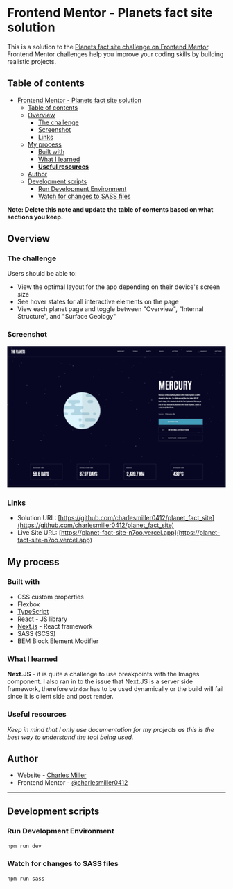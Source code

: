 # Frontend Mentor - Planets fact site solution

This is a solution to the [Planets fact site challenge on Frontend Mentor](https://www.frontendmentor.io/challenges/planets-fact-site-gazqN8w_f). Frontend Mentor challenges help you improve your coding skills by building realistic projects.

## Table of contents

- [Frontend Mentor - Planets fact site solution](#frontend-mentor---planets-fact-site-solution)
  - [Table of contents](#table-of-contents)
  - [Overview](#overview)
    - [The challenge](#the-challenge)
    - [Screenshot](#screenshot)
    - [Links](#links)
  - [My process](#my-process)
    - [Built with](#built-with)
    - [What I learned](#what-i-learned)
    - [**Useful resources**](#useful-resources)
  - [Author](#author)
  - [Development scripts](#development-scripts)
    - [Run Development Environment](#run-development-environment)
    - [Watch for changes to SASS files](#watch-for-changes-to-sass-files)

**Note: Delete this note and update the table of contents based on what sections you keep.**

## Overview

### The challenge

Users should be able to:

-   View the optimal layout for the app depending on their device's screen size
-   See hover states for all interactive elements on the page
-   View each planet page and toggle between "Overview", "Internal Structure", and "Surface Geology"

### Screenshot

![](./Project%20Display%20Images/planetDesktopScreenshot.png)

### Links

-   Solution URL: [https://github.com/charlesmiller0412/planet_fact_site](https://github.com/charlesmiller0412/planet_fact_site)
-   Live Site URL: [https://planet-fact-site-n7oo.vercel.app](https://planet-fact-site-n7oo.vercel.app)

## My process

### Built with

-   CSS custom properties
-   Flexbox
-   [TypeScript](https://www.typescriptlang.org/)
-   [React](https://reactjs.org/) - JS library
-   [Next.js](https://nextjs.org/) - React framework
-   SASS (SCSS)
-   BEM Block Element Modifier

### What I learned

**Next.JS** - it is quite a challenge to use breakpoints with the Images component. I also ran in to the issue that Next.JS is a server side framework, therefore `window` has to be used dynamically or the build will fail since it is client side and post render.

### **Useful resources**

_Keep in mind that I only use documentation for my projects as this is the best way to understand the tool being used._

## Author

-   Website - [Charles Miller](https://www.charlesmiller.dev)
-   Frontend Mentor - [@charlesmiller0412](https://www.frontendmentor.io/profile/charlesmiller0412)

---

## Development scripts

### Run Development Environment

```
npm run dev
```

### Watch for changes to SASS files

```
npm run sass
```
